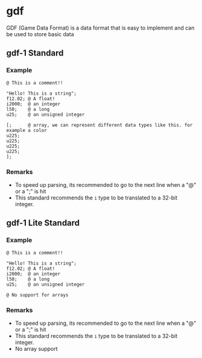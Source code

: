 # gdf
GDF (Game Data Format) is a data format that is easy to implement and can be used to store basic data

## gdf-1 Standard

### Example
```
@ This is a comment!!

"Hello! This is a string";
f12.02; @ A float!
i2000;  @ an integer
l50;    @ a long
u25;    @ an unsigned integer

[;      @ array, we can represent different data types like this. for example a color
u225;
u225;
u225;
u225;
];

```

### Remarks
 - To speed up parsing, its recommended to go to the next line when a "@" or a ";" is hit
 - This standard recommends the `i` type to be translated to a 32-bit integer.

## gdf-1 Lite Standard

### Example
```
@ This is a comment!!

"Hello! This is a string";
f12.02; @ A float!
i2000;  @ an integer
l50;    @ a long
u25;    @ an unsigned integer

@ No support for arrays

```

### Remarks
 - To speed up parsing, its recommended to go to the next line when a "@" or a ";" is hit
 - This standard recommends the `i` type to be translated to a 32-bit integer.
 - No array support
